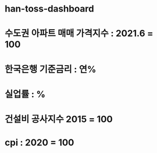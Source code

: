 # han-toss-dashboard
# 수도권 아파트 매매 가격지수 : 2021.6 = 100
# 한국은행 기준금리 : 연%
# 실업률 : %
# 건설비 공사지수 2015 = 100
# cpi : 2020 = 100

